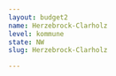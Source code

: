 ```yaml
---
layout: budget2
name: Herzebrock-Clarholz
level: kommune
state: NW
slug: Herzebrock-Clarholz

---
```




